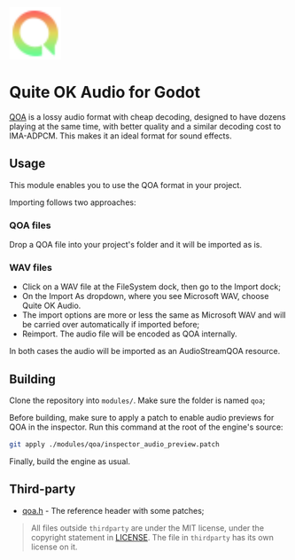 <img src="https://github.com/DeeJayLSP/godot-qoa-module/raw/master/media/AudioStreamQOALogo.svg" alt="AudioStreamQOALogo.svg" width=94/>

# Quite OK Audio for Godot
[QOA](https://qoaformat.org/) is a lossy audio format with cheap decoding, designed to have dozens playing at the same time, with better quality and a similar decoding cost to IMA-ADPCM. This makes it an ideal format for sound effects.

## Usage

This module enables you to use the QOA format in your project.

Importing follows two approaches:

### QOA files
Drop a QOA file into your project's folder and it will be imported as is.

### WAV files
- Click on a WAV file at the FileSystem dock, then go to the Import dock;
- On the Import As dropdown, where you see Microsoft WAV, choose Quite OK Audio.
- The import options are more or less the same as Microsoft WAV and will be carried over automatically if imported before;
- Reimport. The audio file will be encoded as QOA internally.

In both cases the audio will be imported as an AudioStreamQOA resource.

## Building

Clone the repository into `modules/`. Make sure the folder is named `qoa`;

Before building, make sure to apply a patch to enable audio previews for QOA in the inspector. Run this command at the root of the engine's source:
```bash
git apply ./modules/qoa/inspector_audio_preview.patch
```

Finally, build the engine as usual.

## Third-party
- [qoa.h](https://github.com/phoboslab/qoa/blob/master/qoa.h) - The reference header with some patches;

> All files outside `thirdparty` are under the MIT license, under the copyright statement in [LICENSE](https://github.com/DeeJayLSP/godot-qoa-module/blob/master/LICENSE). The file in `thirdparty` has its own license on it.
